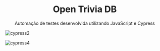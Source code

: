 <h1 align="center">Open Trivia DB</h1>
<p align="center">Automação de testes desenvolvida utilizando JavaScript e Cypress</p> 

![cypress2](https://user-images.githubusercontent.com/65674214/144671015-febef3a5-9302-40c6-b3d3-e6ead3a00eab.gif)

![cypress4](https://user-images.githubusercontent.com/65674214/144671030-ee1cfa73-11cf-4bc5-89a9-813e1051af98.gif)


